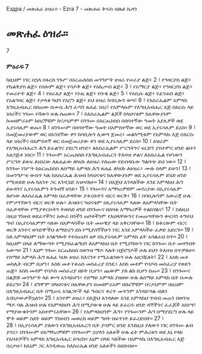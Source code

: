 ﻿
 Ездра / መጽሐፈ ዕዝራ። - Ezra 7 - መጽሐፍ ቅዱስ ብሉይ ኪዳን
# መጽሐፈ ዕዝራ።
7
### ምዕራፍ 7
ከዚህም ነገር በኋላ በፋርስ ንጉሥ በአርጤክስስ መንግሥት ዕዝራ የሠራያ ልጅ፥
2 ፤ የዓዛርያስ ልጅ፥ የኬልቅያስ ልጅ፥ የሰሎም ልጅ፥ የሳዶቅ ልጅ፥ የአኪጦብ ልጅ፥
3 ፤ የአማርያ ልጅ፥ የዓዛርያስ ልጅ፥ የመራዮት ልጅ፥
4 ፤ የዘራእያ ልጅ፥ የኦዚ ልጅ፥ የቡቂ ልጅ፥
5 ፤ የአቢሱ ልጅ፥ የፊንሐስ ልጅ፥ የአልዓዛር ልጅ፥ የታላቁ ካህን የአሮን ልጅ፥ ይህ ዕዝራ ከባቢሎን ወጣ፤
6 ፤ የእስራኤልም አምላክ እግዚአብሔር በሰጠው በሙሴ ሕግ ፈጣን ጸሐፊ ነበረ፤ የአምላኩም የእግዚአብሔር እጅ በእርሱ ላይ ነበረችና ንጉሡ የሻውን ሁሉ ሰጠው።
7 ፤ ከእስራኤልም ልጆች ከካህናቱም ከሌዋውያኑም ከመዘምራኑም ከበረኞቹም ከናታኒምም በንጉሡ በአርጤክስስ በሰባተኛው ዓመት አያሌዎች ወደ ኢየሩሳሌም ወጡ።
8 ፤ በንጉሡም በሰባተኛው ዓመት በአምስተኛው ወር ወደ ኢየሩሳሌም ደረሰ።
9 ፤ በመጀመሪያውም ወር በአንደኛው ቀን ከባቢሎን ሊወጣ ጀመረ፥ መልካሚቱም የአምላኩ እጅ በእርሱ ላይ ነበረችና በአምስተኛ ወር በመጀመሪያው ቀን ወደ ኢየሩሳሌም ደረሰ።
10 ፤ ዕዝራም የእግዚአብሔርን ሕግ ይፈልግና ያደርግ ዘንድ፥ ለእስራኤልም ሥርዓትንና ፍርድን ያስተምር ዘንድ ልቡን አዘጋጅቶ ነበር።
11 ፤ ንጉሡም አርጤክስስ የእግዚአብሔርን ትእዛዝ ቃልና ለእስራኤል የሆነውን ሥርዓት ይጽፍ ለነበረው ለጸሐፊው ለካህኑ ለዕዝራ የሰጠው የደብዳቤው ግልባጭ ይህ ነው።
12 ፤ ከንጉሠ ነገሥት ከአርጤክስስ ለሰማይ አምላክ ሕግ ጸሐፊ ለካህኑ ለዕዝራ፥ ሙሉ ሰላም ይሁን፤
13 ፤ በመንግሥቴ ውስጥ ካሉ ከእስራኤል ሕዝብ ከካህናቱና ከሌዋውያኑም ወደ ኢየሩሳሌም ይሄድ ዘንድ የሚወድድ ሁሉ ከአንተ ጋር እንዲሄድ አዝዣለሁ።
14 ፤ በእጅህ እንዳለችው እንደ አምላክህ ሕግ ይሁዳንና ኢየሩሳሌምን ትጐበኝ ዘንድ፥
15 ፤ ንጉሡንና አማካሪዎቹም መኖሪያው በኢየሩሳሌም ለሆነው ለእስራኤል አምላክ በፈቃዳቸው ያቀረቡትን ብርና ወርቅ፥
16 ፤ በባቢሎንም አውራጃ ሁሉ የምታገኘውን ብርና ወርቅ ሁሉ፥ ሕዝቡና ካህናቱም በኢየሩሳሌም ላለው ለአምላካቸው ቤት በፈቃዳቸው የሚያቀርቡትን ትወስድ ዘንድ በንጉሡና በሰባቱ አማካሪዎች ተልከሃልና፤
17 ፤ ስለዚህ በዚህ ገንዘብ ወደፈኖችንና አውራ በጎችን ጠቦቶችንም የእህላቸውንና የመጠጣቸውን ቍርባን ተግተህ ግዛ፤ በኢየሩሳሌምም ባለው በአምላካችሁ ቤት መሠዊያ ላይ አቅርባቸው።
18 ፤ ከቀረውም ብርና ወርቅ አንተና ወንድሞችህ ለማድረግ ደስ የሚያሰኛችሁን ነገር እንደ አምላካችሁ ፈቃድ አድርጉ።
19 ፤ ስለ አምላክህም ቤት አገልግሎት የተሰጠህን ዕቃ በኢየሩሳሌም አምላክ ፊት አሳልፈህ ስጥ።
20 ፤ ከዚህም በላይ ለማውጣት የሚያስፈልግህን ለአምላክህ ቤት የሚያሻውን ነገር ከንጉሡ ቤተ መዛግብት አውጣ።
21 ፤ እኔም ንጉሡ አርጤክስስ በወንዝ ማዶ ላሉት በጅሮንዶች ሁሉ ይህን ትእዛዝ ሰጥቻለሁ። የሰማይ አምላክ ሕግ ጸሐፊ ካህኑ ዕዝራ ከእናንተ የሚፈልገውን ሁሉ አዘጋጁለት፤
22 ፤ እስከ መቶ መክሊት ብርም ቢሆን፥ እስከ መቶ የቆሬስ መስፈሪያ ስንዴ፥ እስከ መቶም የባዶስ መስፈሪያ የወይን ጠጅ፥ እስከ መቶም የባዶስ መስፈሪያ ዘይት ቢሆን፥ ጨውም ያለ ልክ ቢሆን ስጡ።
23 ፤ በንጉሡና በልጆቹ መንግሥት ላይ ቍጣ እንዳይሆን፥ የሰማይ አምላክ ያዘዘው ሁሉ ለሰማይ አምላክ ቤት በሙሉ ይደረግ።
24 ፤ ደግሞም በካህናቱና በሌዋውያን በመዘምራኑም በበረኞቹም በናታኒምም በዚህም በእግዚአብሔር ቤት በሚሠሩ አገልጋዮች ላይ ግብርና ቀረጥ መጥንም እንዳይጣል ብለን እናስታውቃችኋለን።
25 ፤ አንተም ዕዝራ፥ በእጅህ እንዳለው እንደ አምላክህ ጥበብ መጠን በወንዝ ማዶ ባሉ ሕዝብ ሁሉ የአምላክህን ሕግ በሚያውቁ ሁሉ ላይ ይፈርዱ ዘንድ ዳኞችንና ፈራጆች አስነሣ፤ የማያውቁትንም አስተምሩአቸው።
26 ፤ የአምላክህንም ሕግ፥ የንጉሡንም ሕግ በማያደርግ ሁሉ ላይ ሞት ወይም ስደት ወይም ገንዘብን መወረስ ወይም ግዞት በፍጥነት ይፈረድበት።
27 ፤  
28 ፤ በኢየሩሳሌም ያለውን የእግዚአብሔርን ቤት ያሳምር ዘንድ እንደዚህ ያለውን ነገር በንጉሡ ልብ ያኖረ፥ በንጉሡም በአማካሪዎቹም በንጉሡም ኃያላን አለቆች ሁሉ ፊት ምሕረቱን ወደ እኔ የላከ የአባቶቻችን አምላክ እግዚአብሔር ይባረክ። እኔም በላዬ ባለችው በአምላኬ በእግዚአብሔር እጅ በረታሁ፤ ከእኔም ጋር እንዲወጡ ከእስራኤል ዘንድ አለቆችን ሰበሰብሁ።
